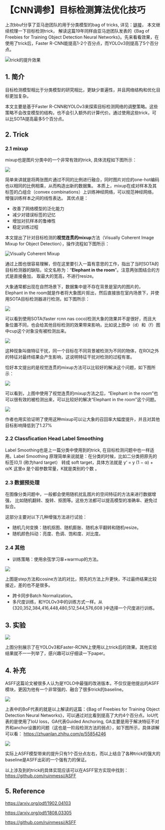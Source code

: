 # 【CNN调参】目标检测算法优化技巧

上次bbuf分享了亚马逊团队的用于分类模型的bag of tricks, 详见：[链接](https://mp.weixin.qq.com/s/qKQekaktQAhrZDMwMLOXpA)， 本文继续梳理一下目标检测trick， 解读这篇19年同样由亚马逊团队发表的《Bag of Freebies for Training Object Detection Neural Networks》。先来看看效果，在使用了trick后，Faster R-CNN能提高1-2个百分点，而YOLOv3则提高了5个百分点。

![trick的提升效果](https://img-blog.csdnimg.cn/20200321121421284.png?x-oss-process=image/watermark,type_ZmFuZ3poZW5naGVpdGk,shadow_10,text_aHR0cHM6Ly9ibG9nLmNzZG4ubmV0L0REX1BQX0pK,size_16,color_FFFFFF,t_70)

## 1. 简介

目标检测模型相比于分类模型的研究相比，更缺少普遍性，并且网络结构和优化目标更加复杂。

本文主要是基于Faster R-CNN和YOLOv3来探索目标检测网络的调整策略。这些策略不会改变模型的结构，也不会引入额外的计算代价。通过使用这些trick，可以比SOTA提高最多5个百分点。

## 2. Trick

### 2.1 mixup

mixup也是图片分类中的一个非常有效的trick, 具体流程如下图所示：

![](https://img-blog.csdnimg.cn/20200321165409610.png?x-oss-process=image/watermark,type_ZmFuZ3poZW5naGVpdGk,shadow_10,text_aHR0cHM6Ly9ibG9nLmNzZG4ubmV0L0REX1BQX0pK,size_16,color_FFFFFF,t_70)

简单来讲就是将两张图片通过不同的比例进行融合，同时图片对应的one-hot编码也以相同的比例相乘，从而构造出新的数据集。 本质上，mixup在成对样本及其标签的凸组合（convex combinations）上训练神经网络，可以规范神经网络，增强训练样本之间的线性表达。 其优点是：

- 改善了网络模型的泛化能力
- 减少对错误标签的记忆
- 增加对抗样本的鲁棒性
- 稳定训练过程

本文提出了针对目标检测的**视觉连贯的mixup**方法（Visually Coherent Image Mixup for Object Detection），操作流程如下图所示：

![Visually Coherent Mixup](https://img-blog.csdnimg.cn/20200321165821701.png?x-oss-process=image/watermark,type_ZmFuZ3poZW5naGVpdGk,shadow_10,text_aHR0cHM6Ly9ibG9nLmNzZG4ubmV0L0REX1BQX0pK,size_16,color_FFFFFF,t_70)

通过上图也很容易理解，但在这里要引入一篇有意思的工作，指出了当时SOTA的目标检测器的缺陷，论文名称为：“**Elephant in the room**”。注意两张图结合的方式是直接叠加， 取最大的宽高，不进行resize。

大象通常都出现在自然场景下，数据集中是不存在背景是室内的图片的，Elephant in the room就是作者将大象图片抠出，然后直接放在室内场景下，并使用SOTA目标检测器进行检测，如下图所示：

![](https://img-blog.csdnimg.cn/20200321171436646.png?x-oss-process=image/watermark,type_ZmFuZ3poZW5naGVpdGk,shadow_10,text_aHR0cHM6Ly9ibG9nLmNzZG4ubmV0L0REX1BQX0pK,size_16,color_FFFFFF,t_70)

可以看到使用SOTA(faster rcnn nas coco)检测大象的效果并不是很好，而且大象位置不同，也会给其他目标检测的效果带来影响，比如说上图中（d）和（f）图中cup这个对象没有被检测出来。

![](https://img-blog.csdnimg.cn/20200321172201331.png?x-oss-process=image/watermark,type_ZmFuZ3poZW5naGVpdGk,shadow_10,text_aHR0cHM6Ly9ibG9nLmNzZG4ubmV0L0REX1BQX0pK,size_16,color_FFFFFF,t_70)

这种现象叫做特征干扰，同一个目标在不同背景被检测为不同的物体，在ROI之外的特征对最终结果会产生影响，这说明特征干扰对检测的过程有害。

恰好本文提出的是视觉连贯的mixup方法可以比较好的解决这个问题，如下图所示：

![](https://img-blog.csdnimg.cn/20200321172828660.png?x-oss-process=image/watermark,type_ZmFuZ3poZW5naGVpdGk,shadow_10,text_aHR0cHM6Ly9ibG9nLmNzZG4ubmV0L0REX1BQX0pK,size_16,color_FFFFFF,t_70)

可以看到，上图中使用了视觉连贯的mixup方法之后，“Elephant in the room”也可以很有效的被检测出来，可以比较好的解决“Elephant in the room”这个问题。

![](https://img-blog.csdnimg.cn/20200321193931434.png?x-oss-process=image/watermark,type_ZmFuZ3poZW5naGVpdGk,shadow_10,text_aHR0cHM6Ly9ibG9nLmNzZG4ubmV0L0REX1BQX0pK,size_16,color_FFFFFF,t_70)

作者也用实验证明了使用这种mixup可以让大象的召回率大幅度提升，并且对其他目标影响降低到了1.27%

### 2.2 Classfication Head Label Smoothing

Label Smoothing也是上一篇分类中使用到的trick, 在目标检测问题中也一样适用。Label Smoothing 原理简单来说就是：在分类的时候，比如二分类把原先的标签(0,1) (称为hard target） 转成 soft target，具体方法就是 y‘ = y (1 − α) + α/K 这里α 是个超参数常量，K就是类别的个数 。

### 2.3 数据预处理

在图像分类问题中，一般都会使用随机扰乱图片的空间特征的方法来进行数据增强， 比如随机翻转、旋转、抠图等。这些方法都可以提高模型的准确率、避免过拟合。

这部分主要对以下几种增强方法进行试验：

- 随机几何变换：随机抠图、随机膨胀、随机水平翻转和随机resize。
- 随机颜色抖动：亮度、色调、饱和度、对比度。

### 2.4 其他

- 训练策略：使用余弦学习率+warmup的方法。

![](https://img-blog.csdnimg.cn/20200321202352888.png?x-oss-process=image/watermark,type_ZmFuZ3poZW5naGVpdGk,shadow_10,text_aHR0cHM6Ly9ibG9nLmNzZG4ubmV0L0REX1BQX0pK,size_16,color_FFFFFF,t_70)

上图是step方法和cosine方法的对比，预先的方法上升更快，不过最终结果比较接近，差的也不是很多。

- 跨卡同步Batch Normalization。
- 多尺度训练，和YOLOv3中的训练方式一样。从{320,352,384,416,448,480,512,544,576,608 }中选择一个尺度进行训练。

## 3. 实验

![](https://img-blog.csdnimg.cn/2020032120285599.png?x-oss-process=image/watermark,type_ZmFuZ3poZW5naGVpdGk,shadow_10,text_aHR0cHM6Ly9ibG9nLmNzZG4ubmV0L0REX1BQX0pK,size_16,color_FFFFFF,t_70)

上图分别展示了在YOLOv3和Faster-RCNN上使用以上trick后的效果。其他实验结果就不一一列举了，感兴趣可以仔细读一下paper。

## 4. 补充

ASFF这篇论文被很多人认为是YOLO中最强的改进版本，不仅仅是他提出的ASFF模块，更因为他有一个非常强的、融合了很多trick的baseline。

![](https://img-blog.csdnimg.cn/20200321203831121.png?x-oss-process=image/watermark,type_ZmFuZ3poZW5naGVpdGk,shadow_10,text_aHR0cHM6Ly9ibG9nLmNzZG4ubmV0L0REX1BQX0pK,size_16,color_FFFFFF,t_70)

上表中的BoF代表的就是以上解读的这篇：《Bag of Freebies for Training Object Detection Neural Networks》，可以通过对比看到提高了大约4个百分点。IoU代表的是使用了IoU loss，GA代表Guided Anchoring, GA主要是用于解决特征不对齐和anchor设置的问题（这也是一阶段检测方法的弱点），如下图所示，具体讲解可以看： https://zhuanlan.zhihu.com/p/55854246 

![](https://img-blog.csdnimg.cn/20200321204250983.png?x-oss-process=image/watermark,type_ZmFuZ3poZW5naGVpdGk,shadow_10,text_aHR0cHM6Ly9ibG9nLmNzZG4ubmV0L0REX1BQX0pK,size_16,color_FFFFFF,t_70)

实际上ASFF模型带来的提升只有1个百分点左右，而以上结合了各种trick的强大的baseline是ASFF出彩的一个强有力的保证。

以上涉及到的trick的具体实现应该可以在ASFF官方实现中找到：https://github.com/ruinmessi/ASFF

## 5. Reference

https://arxiv.org/pdf/1902.04103 

https://arxiv.org/pdf/1808.03305

https://github.com/ruinmessi/ASFF
